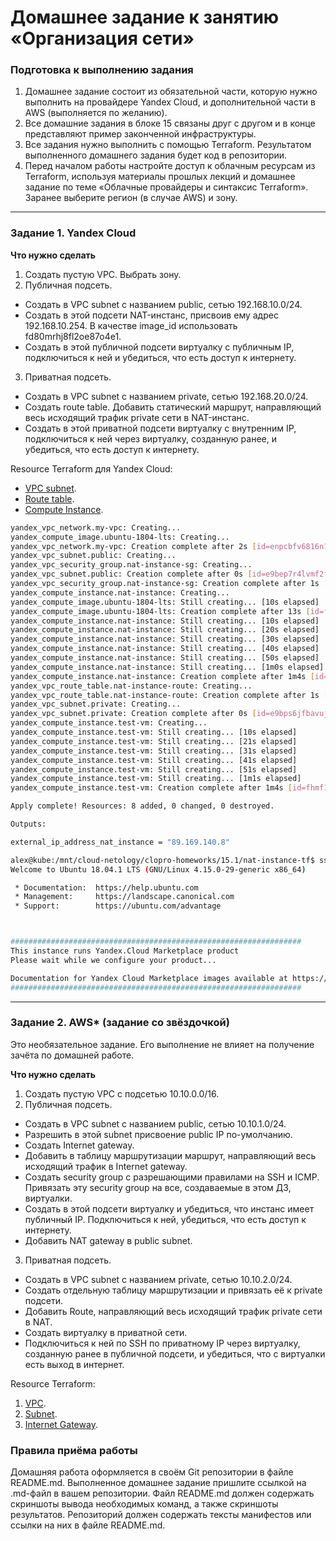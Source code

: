 # Домашнее задание к занятию «Организация сети»

### Подготовка к выполнению задания

1. Домашнее задание состоит из обязательной части, которую нужно выполнить на провайдере Yandex Cloud, и дополнительной части в AWS (выполняется по желанию). 
2. Все домашние задания в блоке 15 связаны друг с другом и в конце представляют пример законченной инфраструктуры.  
3. Все задания нужно выполнить с помощью Terraform. Результатом выполненного домашнего задания будет код в репозитории. 
4. Перед началом работы настройте доступ к облачным ресурсам из Terraform, используя материалы прошлых лекций и домашнее задание по теме «Облачные провайдеры и синтаксис Terraform». Заранее выберите регион (в случае AWS) и зону.

---
### Задание 1. Yandex Cloud 

**Что нужно сделать**

1. Создать пустую VPC. Выбрать зону.
2. Публичная подсеть.

 - Создать в VPC subnet с названием public, сетью 192.168.10.0/24.
 - Создать в этой подсети NAT-инстанс, присвоив ему адрес 192.168.10.254. В качестве image_id использовать fd80mrhj8fl2oe87o4e1.
 - Создать в этой публичной подсети виртуалку с публичным IP, подключиться к ней и убедиться, что есть доступ к интернету.
3. Приватная подсеть.
 - Создать в VPC subnet с названием private, сетью 192.168.20.0/24.
 - Создать route table. Добавить статический маршрут, направляющий весь исходящий трафик private сети в NAT-инстанс.
 - Создать в этой приватной подсети виртуалку с внутренним IP, подключиться к ней через виртуалку, созданную ранее, и убедиться, что есть доступ к интернету.

Resource Terraform для Yandex Cloud:

- [VPC subnet](https://registry.terraform.io/providers/yandex-cloud/yandex/latest/docs/resources/vpc_subnet).
- [Route table](https://registry.terraform.io/providers/yandex-cloud/yandex/latest/docs/resources/vpc_route_table).
- [Compute Instance](https://registry.terraform.io/providers/yandex-cloud/yandex/latest/docs/resources/compute_instance).

```bash
yandex_vpc_network.my-vpc: Creating...
yandex_compute_image.ubuntu-1804-lts: Creating...
yandex_vpc_network.my-vpc: Creation complete after 2s [id=enpcbfv6816n1gmd0kr3]
yandex_vpc_subnet.public: Creating...
yandex_vpc_security_group.nat-instance-sg: Creating...
yandex_vpc_subnet.public: Creation complete after 0s [id=e9bep7r4lvmf2f9k6cku]
yandex_vpc_security_group.nat-instance-sg: Creation complete after 1s [id=enpgecbb4o8678ehu5fd]
yandex_compute_instance.nat-instance: Creating...
yandex_compute_image.ubuntu-1804-lts: Still creating... [10s elapsed]
yandex_compute_image.ubuntu-1804-lts: Creation complete after 13s [id=fd8l78ce17isumas3v0s]
yandex_compute_instance.nat-instance: Still creating... [10s elapsed]
yandex_compute_instance.nat-instance: Still creating... [20s elapsed]
yandex_compute_instance.nat-instance: Still creating... [30s elapsed]
yandex_compute_instance.nat-instance: Still creating... [40s elapsed]
yandex_compute_instance.nat-instance: Still creating... [50s elapsed]
yandex_compute_instance.nat-instance: Still creating... [1m0s elapsed]
yandex_compute_instance.nat-instance: Creation complete after 1m4s [id=fhmvbt0rq5mpsmqt708d]
yandex_vpc_route_table.nat-instance-route: Creating...
yandex_vpc_route_table.nat-instance-route: Creation complete after 1s [id=enpo6s29n7hae79qovhi]
yandex_vpc_subnet.private: Creating...
yandex_vpc_subnet.private: Creation complete after 0s [id=e9bps6jfbavuj2q6dngh]
yandex_compute_instance.test-vm: Creating...
yandex_compute_instance.test-vm: Still creating... [10s elapsed]
yandex_compute_instance.test-vm: Still creating... [21s elapsed]
yandex_compute_instance.test-vm: Still creating... [31s elapsed]
yandex_compute_instance.test-vm: Still creating... [41s elapsed]
yandex_compute_instance.test-vm: Still creating... [51s elapsed]
yandex_compute_instance.test-vm: Still creating... [1m1s elapsed]
yandex_compute_instance.test-vm: Creation complete after 1m4s [id=fhmf1hmqfti6c496gh39]

Apply complete! Resources: 8 added, 0 changed, 0 destroyed.

Outputs:

external_ip_address_nat_instance = "89.169.140.8"

alex@kube:/mnt/cloud-netology/clopro-homeworks/15.1/nat-instance-tf$ ssh -i /home/alex/.ssh/id_rsa_cloud alexnat@89.169.140.8
Welcome to Ubuntu 18.04.1 LTS (GNU/Linux 4.15.0-29-generic x86_64)

 * Documentation:  https://help.ubuntu.com
 * Management:     https://landscape.canonical.com
 * Support:        https://ubuntu.com/advantage



#################################################################
This instance runs Yandex.Cloud Marketplace product
Please wait while we configure your product...

Documentation for Yandex Cloud Marketplace images available at https://cloud.yandex.ru/docs
#################################################################
```

---
### Задание 2. AWS* (задание со звёздочкой)

Это необязательное задание. Его выполнение не влияет на получение зачёта по домашней работе.

**Что нужно сделать**

1. Создать пустую VPC с подсетью 10.10.0.0/16.
2. Публичная подсеть.

 - Создать в VPC subnet с названием public, сетью 10.10.1.0/24.
 - Разрешить в этой subnet присвоение public IP по-умолчанию.
 - Создать Internet gateway.
 - Добавить в таблицу маршрутизации маршрут, направляющий весь исходящий трафик в Internet gateway.
 - Создать security group с разрешающими правилами на SSH и ICMP. Привязать эту security group на все, создаваемые в этом ДЗ, виртуалки.
 - Создать в этой подсети виртуалку и убедиться, что инстанс имеет публичный IP. Подключиться к ней, убедиться, что есть доступ к интернету.
 - Добавить NAT gateway в public subnet.
3. Приватная подсеть.
 - Создать в VPC subnet с названием private, сетью 10.10.2.0/24.
 - Создать отдельную таблицу маршрутизации и привязать её к private подсети.
 - Добавить Route, направляющий весь исходящий трафик private сети в NAT.
 - Создать виртуалку в приватной сети.
 - Подключиться к ней по SSH по приватному IP через виртуалку, созданную ранее в публичной подсети, и убедиться, что с виртуалки есть выход в интернет.

Resource Terraform:

1. [VPC](https://registry.terraform.io/providers/hashicorp/aws/latest/docs/resources/vpc).
1. [Subnet](https://registry.terraform.io/providers/hashicorp/aws/latest/docs/resources/subnet).
1. [Internet Gateway](https://registry.terraform.io/providers/hashicorp/aws/latest/docs/resources/internet_gateway).

### Правила приёма работы

Домашняя работа оформляется в своём Git репозитории в файле README.md. Выполненное домашнее задание пришлите ссылкой на .md-файл в вашем репозитории.
Файл README.md должен содержать скриншоты вывода необходимых команд, а также скриншоты результатов.
Репозиторий должен содержать тексты манифестов или ссылки на них в файле README.md.
